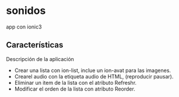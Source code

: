 # sonidos
app con ionic3

## Características
Descripción de la aplicación
* Crear una lista con ion-list, inclue un ion-avat para las imagenes.
* Crearel audio con la etiqueta audio de HTML, (reproducir pausar).
* Eliminar un item de la lista con el atributo Refreshr.
* Modificar el orden de la lista con atributo Reorder.